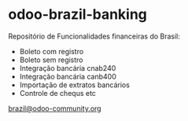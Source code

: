 # odoo-brazil-banking

Repositório de Funcionalidades financeiras do Brasil:

- Boleto com registro
- Boleto sem registro
- Integração bancária cnab240
- Integração bancária canb400
- Importação de extratos bancários
- Controle de chequs
etc

brazil@odoo-community.org
